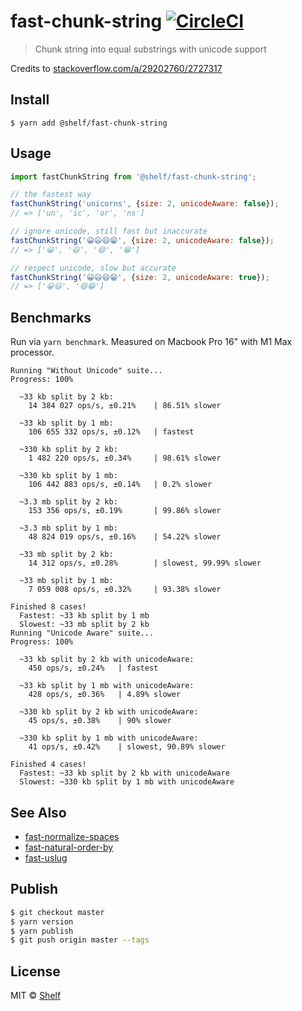 # fast-chunk-string [![CircleCI](https://img.shields.io/circleci/project/shelfio/fast-chunk-string.svg)](https://circleci.com/gh/shelfio/fast-chunk-string)

> Chunk string into equal substrings with unicode support

Credits to [stackoverflow.com/a/29202760/2727317](https://stackoverflow.com/a/29202760/2727317)

## Install

```
$ yarn add @shelf/fast-chunk-string
```

## Usage

```js
import fastChunkString from '@shelf/fast-chunk-string';

// the fastest way
fastChunkString('unicorns', {size: 2, unicodeAware: false});
// => ['un', 'ic', 'or', 'ns']

// ignore unicode, still fast but inaccurate
fastChunkString('😀😃😄😁', {size: 2, unicodeAware: false});
// => ['😀', '😃', '😄', '😁']

// respect unicode, slow but accurate
fastChunkString('😀😃😄😁', {size: 2, unicodeAware: true});
// => ['😀😃', '😄😁']
```

## Benchmarks

Run via `yarn benchmark`. Measured on Macbook Pro 16" with M1 Max processor.

```
Running "Without Unicode" suite...
Progress: 100%

  ~33 kb split by 2 kb:
    14 384 027 ops/s, ±0.21%    | 86.51% slower

  ~33 kb split by 1 mb:
    106 655 332 ops/s, ±0.12%   | fastest

  ~330 kb split by 2 kb:
    1 482 220 ops/s, ±0.34%     | 98.61% slower

  ~330 kb split by 1 mb:
    106 442 883 ops/s, ±0.14%   | 0.2% slower

  ~3.3 mb split by 2 kb:
    153 356 ops/s, ±0.19%       | 99.86% slower

  ~3.3 mb split by 1 mb:
    48 824 019 ops/s, ±0.16%    | 54.22% slower

  ~33 mb split by 2 kb:
    14 312 ops/s, ±0.28%        | slowest, 99.99% slower

  ~33 mb split by 1 mb:
    7 059 008 ops/s, ±0.32%     | 93.38% slower

Finished 8 cases!
  Fastest: ~33 kb split by 1 mb
  Slowest: ~33 mb split by 2 kb
Running "Unicode Aware" suite...
Progress: 100%

  ~33 kb split by 2 kb with unicodeAware:
    450 ops/s, ±0.24%   | fastest

  ~33 kb split by 1 mb with unicodeAware:
    428 ops/s, ±0.36%   | 4.89% slower

  ~330 kb split by 2 kb with unicodeAware:
    45 ops/s, ±0.38%    | 90% slower

  ~330 kb split by 1 mb with unicodeAware:
    41 ops/s, ±0.42%    | slowest, 90.89% slower

Finished 4 cases!
  Fastest: ~33 kb split by 2 kb with unicodeAware
  Slowest: ~330 kb split by 1 mb with unicodeAware
```

## See Also

- [fast-normalize-spaces](https://github.com/shelfio/fast-normalize-spaces)
- [fast-natural-order-by](https://github.com/shelfio/fast-natural-order-by)
- [fast-uslug](https://github.com/shelfio/fast-uslug)

## Publish

```sh
$ git checkout master
$ yarn version
$ yarn publish
$ git push origin master --tags
```

## License

MIT © [Shelf](https://shelf.io)

